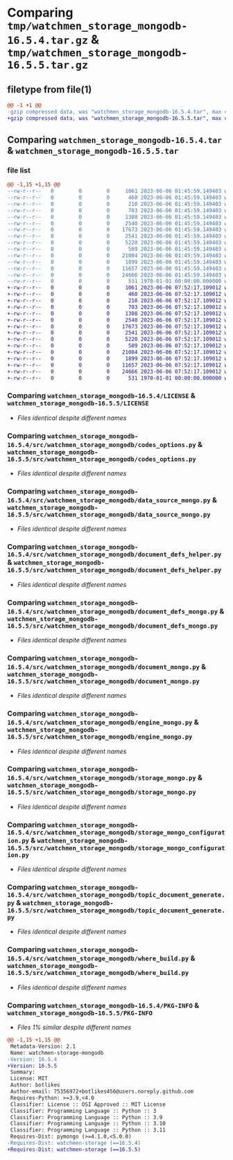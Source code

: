 # Comparing `tmp/watchmen_storage_mongodb-16.5.4.tar.gz` & `tmp/watchmen_storage_mongodb-16.5.5.tar.gz`

## filetype from file(1)

```diff
@@ -1 +1 @@
-gzip compressed data, was "watchmen_storage_mongodb-16.5.4.tar", max compression
+gzip compressed data, was "watchmen_storage_mongodb-16.5.5.tar", max compression
```

## Comparing `watchmen_storage_mongodb-16.5.4.tar` & `watchmen_storage_mongodb-16.5.5.tar`

### file list

```diff
@@ -1,15 +1,15 @@
--rw-r--r--   0        0        0     1061 2023-06-06 01:45:59.149403 watchmen_storage_mongodb-16.5.4/LICENSE
--rw-r--r--   0        0        0      460 2023-06-06 01:45:59.149403 watchmen_storage_mongodb-16.5.4/pyproject.toml
--rw-r--r--   0        0        0      210 2023-06-06 01:45:59.149403 watchmen_storage_mongodb-16.5.4/src/watchmen_storage_mongodb/__init__.py
--rw-r--r--   0        0        0      703 2023-06-06 01:45:59.149403 watchmen_storage_mongodb-16.5.4/src/watchmen_storage_mongodb/codes_options.py
--rw-r--r--   0        0        0     1308 2023-06-06 01:45:59.149403 watchmen_storage_mongodb-16.5.4/src/watchmen_storage_mongodb/data_source_mongo.py
--rw-r--r--   0        0        0     2540 2023-06-06 01:45:59.149403 watchmen_storage_mongodb-16.5.4/src/watchmen_storage_mongodb/document_defs_helper.py
--rw-r--r--   0        0        0    17673 2023-06-06 01:45:59.149403 watchmen_storage_mongodb-16.5.4/src/watchmen_storage_mongodb/document_defs_mongo.py
--rw-r--r--   0        0        0     2541 2023-06-06 01:45:59.149403 watchmen_storage_mongodb-16.5.4/src/watchmen_storage_mongodb/document_mongo.py
--rw-r--r--   0        0        0     5220 2023-06-06 01:45:59.149403 watchmen_storage_mongodb-16.5.4/src/watchmen_storage_mongodb/engine_mongo.py
--rw-r--r--   0        0        0      509 2023-06-06 01:45:59.149403 watchmen_storage_mongodb-16.5.4/src/watchmen_storage_mongodb/sort_build.py
--rw-r--r--   0        0        0    21084 2023-06-06 01:45:59.149403 watchmen_storage_mongodb-16.5.4/src/watchmen_storage_mongodb/storage_mongo.py
--rw-r--r--   0        0        0     1899 2023-06-06 01:45:59.149403 watchmen_storage_mongodb-16.5.4/src/watchmen_storage_mongodb/storage_mongo_configuration.py
--rw-r--r--   0        0        0    11657 2023-06-06 01:45:59.149403 watchmen_storage_mongodb-16.5.4/src/watchmen_storage_mongodb/topic_document_generate.py
--rw-r--r--   0        0        0    24666 2023-06-06 01:45:59.149403 watchmen_storage_mongodb-16.5.4/src/watchmen_storage_mongodb/where_build.py
--rw-r--r--   0        0        0      531 1970-01-01 00:00:00.000000 watchmen_storage_mongodb-16.5.4/PKG-INFO
+-rw-r--r--   0        0        0     1061 2023-06-06 07:52:17.109012 watchmen_storage_mongodb-16.5.5/LICENSE
+-rw-r--r--   0        0        0      460 2023-06-06 07:52:17.109012 watchmen_storage_mongodb-16.5.5/pyproject.toml
+-rw-r--r--   0        0        0      210 2023-06-06 07:52:17.109012 watchmen_storage_mongodb-16.5.5/src/watchmen_storage_mongodb/__init__.py
+-rw-r--r--   0        0        0      703 2023-06-06 07:52:17.109012 watchmen_storage_mongodb-16.5.5/src/watchmen_storage_mongodb/codes_options.py
+-rw-r--r--   0        0        0     1308 2023-06-06 07:52:17.109012 watchmen_storage_mongodb-16.5.5/src/watchmen_storage_mongodb/data_source_mongo.py
+-rw-r--r--   0        0        0     2540 2023-06-06 07:52:17.109012 watchmen_storage_mongodb-16.5.5/src/watchmen_storage_mongodb/document_defs_helper.py
+-rw-r--r--   0        0        0    17673 2023-06-06 07:52:17.109012 watchmen_storage_mongodb-16.5.5/src/watchmen_storage_mongodb/document_defs_mongo.py
+-rw-r--r--   0        0        0     2541 2023-06-06 07:52:17.109012 watchmen_storage_mongodb-16.5.5/src/watchmen_storage_mongodb/document_mongo.py
+-rw-r--r--   0        0        0     5220 2023-06-06 07:52:17.109012 watchmen_storage_mongodb-16.5.5/src/watchmen_storage_mongodb/engine_mongo.py
+-rw-r--r--   0        0        0      509 2023-06-06 07:52:17.109012 watchmen_storage_mongodb-16.5.5/src/watchmen_storage_mongodb/sort_build.py
+-rw-r--r--   0        0        0    21084 2023-06-06 07:52:17.109012 watchmen_storage_mongodb-16.5.5/src/watchmen_storage_mongodb/storage_mongo.py
+-rw-r--r--   0        0        0     1899 2023-06-06 07:52:17.109012 watchmen_storage_mongodb-16.5.5/src/watchmen_storage_mongodb/storage_mongo_configuration.py
+-rw-r--r--   0        0        0    11657 2023-06-06 07:52:17.109012 watchmen_storage_mongodb-16.5.5/src/watchmen_storage_mongodb/topic_document_generate.py
+-rw-r--r--   0        0        0    24666 2023-06-06 07:52:17.109012 watchmen_storage_mongodb-16.5.5/src/watchmen_storage_mongodb/where_build.py
+-rw-r--r--   0        0        0      531 1970-01-01 00:00:00.000000 watchmen_storage_mongodb-16.5.5/PKG-INFO
```

### Comparing `watchmen_storage_mongodb-16.5.4/LICENSE` & `watchmen_storage_mongodb-16.5.5/LICENSE`

 * *Files identical despite different names*

### Comparing `watchmen_storage_mongodb-16.5.4/src/watchmen_storage_mongodb/codes_options.py` & `watchmen_storage_mongodb-16.5.5/src/watchmen_storage_mongodb/codes_options.py`

 * *Files identical despite different names*

### Comparing `watchmen_storage_mongodb-16.5.4/src/watchmen_storage_mongodb/data_source_mongo.py` & `watchmen_storage_mongodb-16.5.5/src/watchmen_storage_mongodb/data_source_mongo.py`

 * *Files identical despite different names*

### Comparing `watchmen_storage_mongodb-16.5.4/src/watchmen_storage_mongodb/document_defs_helper.py` & `watchmen_storage_mongodb-16.5.5/src/watchmen_storage_mongodb/document_defs_helper.py`

 * *Files identical despite different names*

### Comparing `watchmen_storage_mongodb-16.5.4/src/watchmen_storage_mongodb/document_defs_mongo.py` & `watchmen_storage_mongodb-16.5.5/src/watchmen_storage_mongodb/document_defs_mongo.py`

 * *Files identical despite different names*

### Comparing `watchmen_storage_mongodb-16.5.4/src/watchmen_storage_mongodb/document_mongo.py` & `watchmen_storage_mongodb-16.5.5/src/watchmen_storage_mongodb/document_mongo.py`

 * *Files identical despite different names*

### Comparing `watchmen_storage_mongodb-16.5.4/src/watchmen_storage_mongodb/engine_mongo.py` & `watchmen_storage_mongodb-16.5.5/src/watchmen_storage_mongodb/engine_mongo.py`

 * *Files identical despite different names*

### Comparing `watchmen_storage_mongodb-16.5.4/src/watchmen_storage_mongodb/storage_mongo.py` & `watchmen_storage_mongodb-16.5.5/src/watchmen_storage_mongodb/storage_mongo.py`

 * *Files identical despite different names*

### Comparing `watchmen_storage_mongodb-16.5.4/src/watchmen_storage_mongodb/storage_mongo_configuration.py` & `watchmen_storage_mongodb-16.5.5/src/watchmen_storage_mongodb/storage_mongo_configuration.py`

 * *Files identical despite different names*

### Comparing `watchmen_storage_mongodb-16.5.4/src/watchmen_storage_mongodb/topic_document_generate.py` & `watchmen_storage_mongodb-16.5.5/src/watchmen_storage_mongodb/topic_document_generate.py`

 * *Files identical despite different names*

### Comparing `watchmen_storage_mongodb-16.5.4/src/watchmen_storage_mongodb/where_build.py` & `watchmen_storage_mongodb-16.5.5/src/watchmen_storage_mongodb/where_build.py`

 * *Files identical despite different names*

### Comparing `watchmen_storage_mongodb-16.5.4/PKG-INFO` & `watchmen_storage_mongodb-16.5.5/PKG-INFO`

 * *Files 1% similar despite different names*

```diff
@@ -1,15 +1,15 @@
 Metadata-Version: 2.1
 Name: watchmen-storage-mongodb
-Version: 16.5.4
+Version: 16.5.5
 Summary: 
 License: MIT
 Author: botlikes
 Author-email: 75356972+botlikes456@users.noreply.github.com
 Requires-Python: >=3.9,<4.0
 Classifier: License :: OSI Approved :: MIT License
 Classifier: Programming Language :: Python :: 3
 Classifier: Programming Language :: Python :: 3.9
 Classifier: Programming Language :: Python :: 3.10
 Classifier: Programming Language :: Python :: 3.11
 Requires-Dist: pymongo (>=4.1.0,<5.0.0)
-Requires-Dist: watchmen-storage (==16.5.4)
+Requires-Dist: watchmen-storage (==16.5.5)
```

